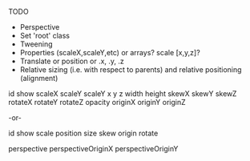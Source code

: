 TODO

* Perspective
* Set 'root' class
* Tweening
* Properties (scaleX,scaleY,etc) or arrays? scale [x,y,z]?
* Translate or position or .x, .y, .z
* Relative sizing (i.e. with respect to parents) and relative positioning (alignment)

id
show
scaleX
scaleY
scaleY
x
y
z
width
height
skewX
skewY
skewZ
rotateX
rotateY
rotateZ
opacity
originX
originY
originZ

-or-

id
show
scale
position 
size
skew 
origin
rotate

perspective
perspectiveOriginX
perspectiveOriginY
